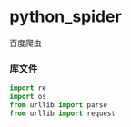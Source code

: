 # python_spider
百度爬虫

### 库文件

```python
import re
import os
from urllib import parse
from urllib import request
```
